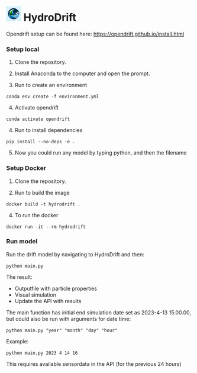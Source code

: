 
# <img src="logo.jpg" width="40"> HydroDrift

Opendrift setup can be found here:
https://opendrift.github.io/install.html

### Setup local 

1. Clone the repository.


2. Install Anaconda to the computer and open the prompt.
 

3.	Run to create an environment
```
conda env create -f environment.yml
```


4.	Activate opendrift
```
conda activate opendrift
```

 

4. Run to install dependencies  
```
pip install --no-deps -e .
```


5.	Now you could run any model by typing python, and then the filename
 

### Setup Docker

1. Clone the repository.
 

3.	Run to build the image
```
docker build -t hydrodrift . 
```


4.	To run the docker
```
docker run -it --rm hydrodrift
```
 
### Run model


Run the drift model by navigating to HydroDrift and then:
```
python main.py
```

The result:
- Outputfile with particle properties
- Visual simulation
- Update the API with results


The main function has initial end simulation date set as 2023-4-13 15.00.00,
but could also be run with arguments for date time:
```
python main.py "year" "month" "day" "hour"
```

Example:
```
python main.py 2023 4 14 16
```

This requires available sensordata in the API (for the previous 24 hours)




